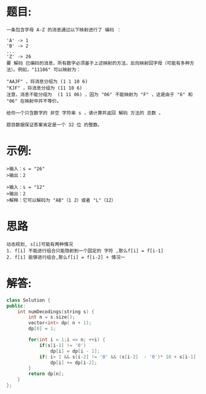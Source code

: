 # 题目:
    一条包含字母 A-Z 的消息通过以下映射进行了 编码 ：

    'A' -> 1
    'B' -> 2
    ...
    'Z' -> 26
    要 解码 已编码的消息，所有数字必须基于上述映射的方法，反向映射回字母（可能有多种方法）。例如，"11106" 可以映射为：

    "AAJF" ，将消息分组为 (1 1 10 6)
    "KJF" ，将消息分组为 (11 10 6)
    注意，消息不能分组为  (1 11 06) ，因为 "06" 不能映射为 "F" ，这是由于 "6" 和 "06" 在映射中并不等价。

    给你一个只含数字的 非空 字符串 s ，请计算并返回 解码 方法的 总数 。

    题目数据保证答案肯定是一个 32 位 的整数。

# 示例:

    >输入：s = "26"
    >输出：2

    >输入：s = "12"
    >输出：2
    >解释：它可以解码为 "AB"（1 2）或者 "L"（12）
# 思路
    动态规划, s[i]可能有两种情况
    1. f[i] 不能进行组合只能隐射到一个固定的 字符 ,那么f[i] = f[i-1]
    2. f[i] 能够进行组合,那么f[i] = f[i-2] + 情况一
# 解答:
```c++
class Solution {
public:
    int numDecodings(string s) {
        int n = s.size();
        vector<int> dp( n + 1);
        dp[0] = 1;

        for(int i = 1;i <= n; ++i) {
            if(s[i-1] != '0')
                dp[i] = dp[i - 1];
            if( i> 1 && s[i-2] != '0' && (s[i-2]  - '0')* 10 + s[i-1] - '0' <= 26)
                dp[i] += dp[i-2]; 
        }
        return dp[n];
    }
};
```
  